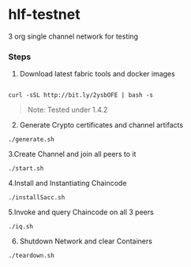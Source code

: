 # hlf-testnet
3 org single channel network for testing

### Steps

1. Download latest fabric tools and docker images

```

curl -sSL http://bit.ly/2ysbOFE | bash -s

```

>Note: Tested under 1.4.2

2. Generate Crypto certificates and channel artifacts

```
./generate.sh
```

3.Create Channel and join all peers to it

```
./start.sh
```

4.Install and Instantiating Chaincode

```
./installSacc.sh
```

5.Invoke and query Chaincode on all 3 peers

```
./iq.sh
```

6. Shutdown Network and clear Containers

```
./teardown.sh
```
